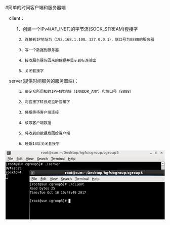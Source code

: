 
#简单的时间客户端和服务器端



    client：
    
    
          1、创建一个IPv4(AF_INET)的字节流(SOCK_STREAM)套接字

          2、连接到IP地址为（192.168.1.108、127.0.0.1），端口号为8888的服务器

          3、写一个数据到服务器

          4、接收服务器传回来的数据并显示到标准输出

          5、关闭套接字
          
          
    server(提供时间服务的服务器端)：
    
          1、绑定众所周知的IPv4的地址（INADDR_ANY）和端口号（8888）

          2、将套接字转换成监听套接字

          3、睡眠等待客户端连接

          4、读取客户端数据

          5、将收到的数据发回给客户端

          6、睡眠1S后关闭套接字
    

![image](https://github.com/210843013/server_client/blob/master/time/result.png)
